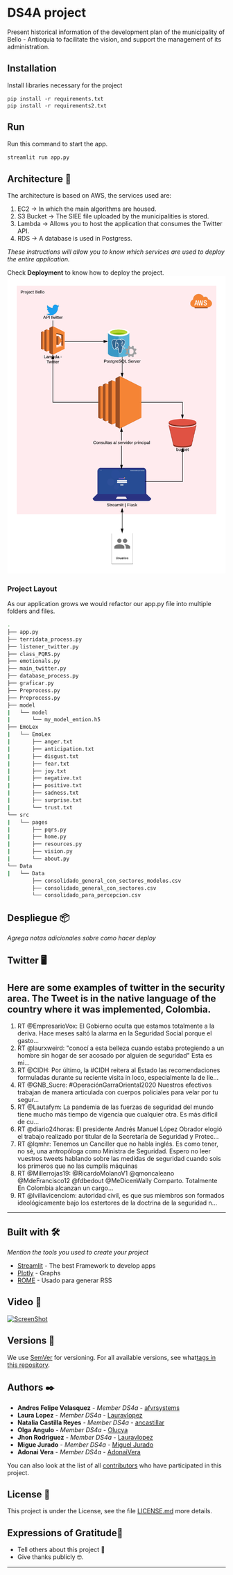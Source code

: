 # DS4A project
Present historical information of the development plan of the municipality of Bello - Antioquia to facilitate the vision, and support the management of its administration.

## Installation
Install libraries necessary for the project
```
pip install -r requirements.txt
pip install -r requirements2.txt
```

## Run
Run this command to start the app. 
```bash
streamlit run app.py
```


## Architecture 🚀
The architecture is based on AWS, the services used are:
1. EC2 -> In which the main algorithms are housed.
2. S3 Bucket -> The SIEE file uploaded by the municipalities is stored.
3. Lambda -> Allows you to host the application that consumes the Twitter API.
4. RDS -> A database is used in Postgress.

_These instructions will allow you to know which services are used to deploy the entire application._

Check **Deployment** to know how to deploy the project.
![Alt text](images/Diagrama.png?raw=true "Arquitectura")



### Project Layout 

As our application grows we would refactor our app.py file into multiple folders and files.

```bash
.
├── app.py
├── terridata_process.py
├── listener_twitter.py
├── class_PQRS.py
├── emotionals.py
├── main_twitter.py
├── database_process.py
├── graficar.py
├── Preprocess.py
├── Preprocess.py
├── model
|   └── model
|       └── my_model_emtion.h5
├── EmoLex
|   └── EmoLex
|       ├── anger.txt
|       ├── anticipation.txt
|       ├── disgust.txt
|       ├── fear.txt
|       ├── joy.txt
|       ├── negative.txt
|       ├── positive.txt
|       ├── sadness.txt
|       ├── surprise.txt
|       └── trust.txt
└── src
|   └── pages 
|       ├── pqrs.py
|       ├── home.py
|       ├── resources.py
|       ├── vision.py
|       └── about.py
└── Data
|   └── Data 
        ├── consolidado_general_con_sectores_modelos.csv
        ├── consolidado_general_con_sectores.csv
        └── consolidado_para_percepcion.csv

```

## Despliegue 📦

_Agrega notas adicionales sobre como hacer deploy_

## Twitter 🖥
Here are some examples of twitter in the security area. The Tweet is in the native language of the country where it was implemented, Colombia.
------
1. RT @EmpresarioVox: El Gobierno oculta que estamos totalmente a la deriva. Hace meses saltó la alarma en la Seguridad Social porque el gasto…
2. RT @laurxweird: "conocí a esta belleza cuando estaba protegiendo a un hombre sin hogar de ser acosado por alguien de seguridad"
Esta es mi…
3. RT @CIDH: Por último, la #CIDH reitera al Estado las recomendaciones formuladas durante su reciente visita in loco, especialmente la de lle…
4. RT @GNB_Sucre: #OperaciónGarraOriental2020 
Nuestros efectivos trabajan de manera articulada con cuerpos policiales para velar por tu segur…
5. RT @Lautafym: La pandemia de las fuerzas de seguridad del mundo tiene mucho más tiempo de vigencia que cualquier otra. Es más difícil de cu…
6. RT @diario24horas: El presidente Andrés Manuel López Obrador elogió el trabajo realizado por titular de la Secretaría de Seguridad y Protec…
7. RT @lqmhr: Tenemos un Canciller que no habla inglés. Es como tener, no sé, una antropóloga como Ministra de Seguridad.
Espero no leer vuestros tweets hablando sobre las medidas de seguridad cuando sois los primeros que no las cumplís máquinas
8. RT @Millerrojas19: @RicardoMolanoV1 @qmoncaleano @MdeFrancisco12 @fdbedout @MeDicenWally Comparto. Totalmente
En Colombia alcanzan un cargo…
9. RT @lvillavicenciom: autoridad civil, es que sus miembros son formados ideológicamente bajo los estertores de la doctrina de la seguridad n…


--------

## Built with 🛠️
_Mention the tools you used to create your project_

* [Streamlit](https://github.com/MarcSkovMadsen/awesome-streamlit) - The best Framework to develop apps
* [Plotly](https://plotly.com/) - Graphs
* [ROME](https://rometools.github.io/rome/) - Usado para generar RSS


## Video 📖
[![ScreenShot](https://raw.github">github.com/GabLeRoux/WebMole/master/ressources/WebMole_Youtube_Video.png)](http://youtu.be/vt5fpE0bzSY)

## Versions 📌
We use [SemVer](http://semver.org/) for versioning. For all available versions, see what[tags in this repository](https://github.com/tu/proyecto/tags).

## Authors ✒️
* **Andres Felipe Velasquez** - *Member DS4a* - [afvrsystems](https://github.com/afvrsystems)
* **Laura Lopez** - *Member DS4a* - [Lauravlopez](https://github.com/Lauravlopez)
* **Natalia Castilla Reyes** - *Member DS4a* - [ancastillar](https://github.com/ancastillar)
* **Olga Angulo** - *Member DS4a* - [Olucya](https://github.com/Olucya)
* **Jhon Rodriguez** - *Member DS4a* - [Lauravlopez](https://github.com/Lauravlopez)
* **Migue Jurado** - *Member DS4a* - [Miguel Jurado](https://github.com/migeruj)
* **Adonai Vera** - *Member DS4a* - [AdonaiVera](https://github.com/AdonaiVera)

You can also look at the list of all [contributors](https://github.com/AdonaiVera/Bello/contributors) who have participated in this project. 

## License 📄

This project is under the License, see the file [LICENSE.md](LICENSE.md) more details.

## Expressions of Gratitude🎁

* Tell others about this project 📢
* Give thanks publicly 🤓.


---
